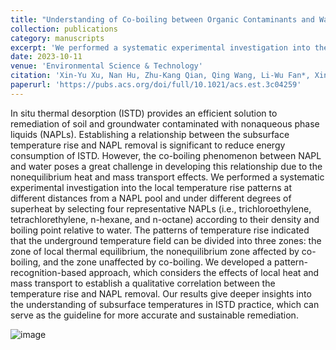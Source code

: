 ```yaml
---
title: "Understanding of Co-boiling between Organic Contaminants and Water during Thermal Remediation: Effects of Nonequilibrium Heat and Mass Transport"
collection: publications
category: manuscripts
excerpt: 'We performed a systematic experimental investigation into the local temperature rise patterns at different distances from a NAPL pool and under different degrees of superheat by selecting four representative NAPLs.'
date: 2023-10-11
venue: 'Environmental Science & Technology'
citation: 'Xin-Yu Xu, Nan Hu, Zhu-Kang Qian, Qing Wang, Li-Wu Fan*, Xin Song, Understanding of co-boiling between organic contamimants and water during thermal remediation: effects of nanoequilibrium heat and mass transport, Environmental Science and Technology, 57(42), 16043-16052 (2023).'
paperurl: 'https://pubs.acs.org/doi/full/10.1021/acs.est.3c04259'
---
```


In situ thermal desorption (ISTD) provides an efficient solution to remediation of soil and groundwater contaminated with nonaqueous phase liquids (NAPLs). Establishing a relationship between the subsurface temperature rise and NAPL removal is significant to reduce energy consumption of ISTD. However, the co-boiling phenomenon between NAPL and water poses a great challenge in developing this relationship due to the nonequilibrium heat and mass transport effects. We performed a systematic experimental investigation into the local temperature rise patterns at different distances from a NAPL pool and under different degrees of superheat by selecting four representative NAPLs (i.e., trichloroethylene, tetrachlorethylene, n-hexane, and n-octane) according to their density and boiling point relative to water. The patterns of temperature rise indicated that the underground temperature field can be divided into three zones: the zone of local thermal equilibrium, the nonequilibrium zone affected by co-boiling, and the zone unaffected by co-boiling. We developed a pattern-recognition-based approach, which considers the effects of local heat and mass transport to establish a qualitative correlation between the temperature rise and NAPL removal. Our results give deeper insights into the understanding of subsurface temperatures in ISTD practice, which can serve as the guideline for more accurate and sustainable remediation.

![image](https://github.com/user-attachments/assets/7c9f1ccc-9d94-426f-a76d-0e4ebfac8e54)

